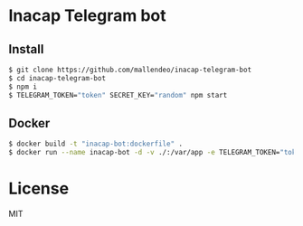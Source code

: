# Inacap Telegram bot

## Install

```bash
$ git clone https://github.com/mallendeo/inacap-telegram-bot
$ cd inacap-telegram-bot
$ npm i
$ TELEGRAM_TOKEN="token" SECRET_KEY="random" npm start
```

## Docker
```bash
$ docker build -t "inacap-bot:dockerfile" .
$ docker run --name inacap-bot -d -v ./:/var/app -e TELEGRAM_TOKEN="token" -e SECRET_KEY="random" inacap-bot:dockerfile
```

# License

MIT
